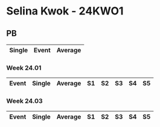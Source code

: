# Selina Kwok - 24KWO1

## PB
|Single|Event|Average|
|----|----|----|
### Week 24.01
|Event|Single|Average|S1|S2|S3|S4|S5|
|-----|-------|------|--|--|--|--|--|
### Week 24.03
|Event|Single|Average|S1|S2|S3|S4|S5|
|-----|-------|------|--|--|--|--|--|
